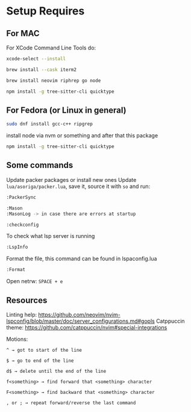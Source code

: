# Setup Requires

## For MAC

For XCode Command Line Tools do:

```bash
xcode-select --install
```

```bash
brew install --cask iterm2
```

```bash
brew install neovim riphrep go node
```

```bash
npm install -g tree-sitter-cli quicktype
```

## For Fedora (or Linux in general)

```bash
sudo dnf install gcc-c++ ripgrep
```

install node via nvm or something and after that this package

```bash
npm install -g tree-sitter-cli quicktype
```

## Some commands

Update packer packages or install new ones
Update `lua/asoriga/packer.lua`, save it, source it with `so` and run:

```bash
:PackerSync
```

```bash
:Mason
:MasonLog -> in case there are errors at startup
```

```bash
:checkconfig
```

To check what lsp server is running

```bash
:LspInfo
```

Format the file, this command can be found in lspaconfig.lua

```bash
:Format
```

Open netrw: `SPACE + e`

## Resources

Linting help: https://github.com/neovim/nvim-lspconfig/blob/master/doc/server_configurations.md#gopls
Catppuccin theme: https://github.com/catppuccin/nvim#special-integrations

Motions:

```
^ → got to start of the line

$ → go to end of the line

d$ → delete until the end of the line

f<something> → find forward that <something> character

F<something> → find backward that <something> character

, or ; → repeat forward/reverse the last command
```
